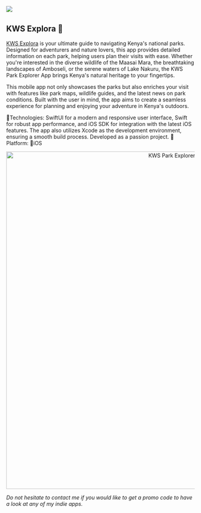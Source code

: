 <a href="https://raypops.github.io/rp-portfolio-website/" target="_blank"><img src="https://img.shields.io/badge/Portfolio-RayPops-004400.svg?style=for-the-badge&logo=artifacthub&logoColor=white"></a>&nbsp;&nbsp;&nbsp;


## KWS Explora 🌳
[KWS Explora](https://github.com/RayPops/kws-app)  is your ultimate guide to navigating Kenya's national parks. Designed for adventurers and nature lovers, this app provides detailed information on each park, helping users plan their visits with ease. Whether you're interested in the diverse wildlife of the Maasai Mara, the breathtaking landscapes of Amboseli, or the serene waters of Lake Nakuru, the KWS Park Explorer App brings Kenya's natural heritage to your fingertips.

This mobile app not only showcases the parks but also enriches your visit with features like park maps, wildlife guides, and the latest news on park conditions. Built with the user in mind, the app aims to create a seamless experience for planning and enjoying your adventure in Kenya's outdoors.

🔨Technologies: SwiftUI for a modern and responsive user interface, Swift for robust app performance, and iOS SDK for integration with the latest iOS features. The app also utilizes Xcode as the development environment, ensuring a smooth build process. Developed as a passion project.
🚀Platform: 📱iOS
<p align="center">
<a href="https://github.com/RayPops/kws-app" target="_blank"><img src="images/kws-app/kws-app.png" width="900" title="KWS Park Explorer App"></a>
</p>

*Do not hesitate to contact me if you would like to get a promo code to have a look at any of my indie apps.*
